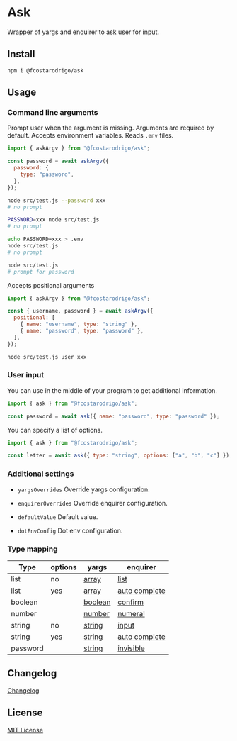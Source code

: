 # Ask

Wrapper of yargs and enquirer to ask user for input.

## Install

```
npm i @fcostarodrigo/ask
```

## Usage

### Command line arguments

Prompt user when the argument is missing.
Arguments are required by default.
Accepts environment variables.
Reads `.env` files.

```js
import { askArgv } from "@fcostarodrigo/ask";

const password = await askArgv({
  password: {
    type: "password",
  },
});
```

```bash
node src/test.js --password xxx
# no prompt
```

```bash
PASSWORD=xxx node src/test.js
# no prompt
```

```bash
echo PASSWORD=xxx > .env
node src/test.js
# no prompt
```

```bash
node src/test.js
# prompt for password
```

Accepts positional arguments

```js
import { askArgv } from "@fcostarodrigo/ask";

const { username, password } = await askArgv({
  positional: [
    { name: "username", type: "string" },
    { name: "password", type: "password" },
  ],
});
```

```bash
node src/test.js user xxx
```

### User input

You can use in the middle of your program to get additional information.

```js
import { ask } from "@fcostarodrigo/ask";

const password = await ask({ name: "password", type: "password" });
```

You can specify a list of options.

```js
import { ask } from "@fcostarodrigo/ask";

const letter = await ask({ type: "string", options: ["a", "b", "c"] });
```

### Additional settings

- `yargsOverrides` Override yargs configuration.

- `enquirerOverrides` Override enquirer configuration.

- `defaultValue` Default value.

- `dotEnvConfig` Dot env configuration.

### Type mapping

| Type     | options | yargs                                         | enquirer                                                                    |
| -------- | ------- | --------------------------------------------- | --------------------------------------------------------------------------- |
| list     | no      | [array](https://yargs.js.org/docs/#array)     | [list](https://www.npmjs.com/package/enquirer#list-prompt)                  |
| list     | yes     | [array](https://yargs.js.org/docs/#array)     | [auto complete](https://www.npmjs.com/package/enquirer#autocomplete-prompt) |
| boolean  |         | [boolean](https://yargs.js.org/docs/#boolean) | [confirm](https://www.npmjs.com/package/enquirer#confirm-prompt)            |
| number   |         | [number](https://yargs.js.org/docs/#number)   | [numeral](https://www.npmjs.com/package/enquirer#numeral-prompt)            |
| string   | no      | [string](https://yargs.js.org/docs/#string)   | [input](https://www.npmjs.com/package/enquirer#input-prompt)                |
| string   | yes     | [string](https://yargs.js.org/docs/#string)   | [auto complete](https://www.npmjs.com/package/enquirer#autocomplete-prompt) |
| password |         | [string](https://yargs.js.org/docs/#string)   | [invisible](https://www.npmjs.com/package/enquirer#invisible-prompt)        |

## Changelog

[Changelog](CHANGELOG.MD)

## License

[MIT License](http://www.opensource.org/licenses/mit-license.php)
